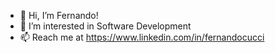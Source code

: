 - 👋 Hi, I’m Fernando!
- 👀 I’m interested in Software Development
- 📫 Reach me at https://www.linkedin.com/in/fernandocucci

<!---
fernandocucci/fernandocucci is a ✨ special ✨ repository because its `README.md` (this file) appears on your GitHub profile.
You can click the Preview link to take a look at your changes.
--->
